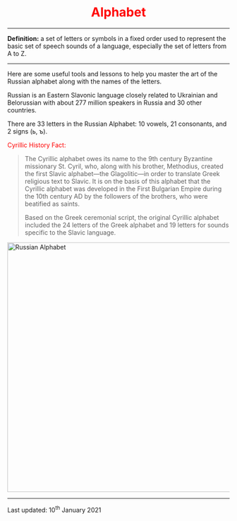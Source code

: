 <div class="container">
<h1 style="text-align:center; color:red;">Alphabet</h1>
<hr>
 <p><b>Definition:</b> a set of letters or symbols in a fixed order used to represent the basic set of speech sounds of a language, especially the set of letters from A to Z.</p>
 <hr>
<p>Here are some useful tools and lessons to help you master the art of the Russian alphabet along with the names of the letters.</p>

<p>Russian is an Eastern Slavonic language closely related to Ukrainian and Belorussian with about 277 million speakers in Russia and 30 other countries.</p>

<p>There are 33 letters in the Russian Alphabet: 10 vowels, 21 consonants, and 2 signs (ь, ъ).</p>

<p style="color:red;">Cyrillic History Fact:</p>
<blockquote cite="https://learnrussian.rt.com/alphabet/the-history-of-the-cyrillic-alphabet/">

<p>The Cyrillic alphabet owes its name to the 9th century Byzantine missionary St. Cyril, who, along with his brother, Methodius, created the first Slavic alphabet—the Glagolitic—in order to translate Greek religious text to Slavic. It is on the basis of this alphabet that the Cyrillic alphabet was developed in the First Bulgarian Empire during the 10th century AD by the followers of the brothers, who were beatified as saints.</p>

<p>Based on the Greek ceremonial script, the original Cyrillic alphabet included the 24 letters of the Greek alphabet and 19 letters for sounds specific to the Slavic language.</p>
</blockquote>
</div>
<div class="container">
<img src="https://bencrowder.net/images/languages/RussianAlphabet.png/" alt="Russian Alphabet" width="700" height="565">
 </div>
 <hr>  
  <p> Last updated: 10<sup>th</sup> January 2021 </p>
